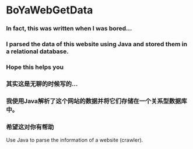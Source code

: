 # BoYaWebGetData
### In fact, this was written when I was bored...
### I parsed the data of this website using Java and stored them in a relational database.
### Hope this helps you


### 其实这是无聊的时候写的...
### 我使用Java解析了这个网站的数据并将它们存储在一个关系型数据库中。
### 希望这对你有帮助


Use Java to parse the information of a website (crawler).
